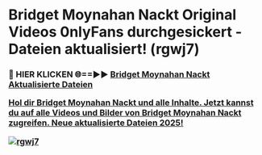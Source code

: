 # Bridget Moynahan Nackt Original Videos 0nlyFans durchgesickert - Dateien aktualisiert! (rgwj7)

<h3>🔴 HIER KLICKEN 🌐==►► <a href="https://tinyurl.com/h6vf6nb8" rel="nofollow">Bridget Moynahan Nackt Aktualisierte Dateien

Hol dir Bridget Moynahan Nackt und alle Inhalte. Jetzt kannst du auf alle Videos und Bilder von Bridget Moynahan Nackt zugreifen. Neue aktualisierte Dateien 2025!

[![rgwj7](https://i.imgur.com/sD4kR3V.gif)](https://tinyurl.com/h6vf6nb8)
